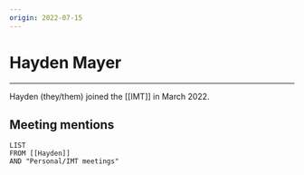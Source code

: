 ```yaml
---
origin: 2022-07-15
---
```

# Hayden Mayer
---
Hayden (they/them) joined the [[IMT]] in March 2022.  

## Meeting mentions
```dataview
LIST
FROM [[Hayden]] 
AND "Personal/IMT meetings"
```